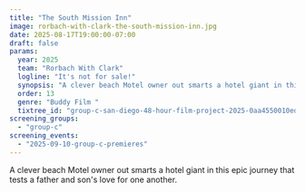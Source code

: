 ```yaml
---
title: "The South Mission Inn"
image: rorbach-with-clark-the-south-mission-inn.jpg
date: 2025-08-17T19:00:00-07:00
draft: false
params:
  year: 2025
  team: "Rorbach With Clark"
  logline: "It's not for sale!"
  synopsis: "A clever beach Motel owner out smarts a hotel giant in this epic journey that tests a father and son's love for one another."
  order: 13
  genre: "Buddy Film "
  tixtree_id: "group-c-san-diego-48-hour-film-project-2025-0aa4550010ed"
screening_groups:
  - "group-c"
screening_events:
  - "2025-09-10-group-c-premieres"
---
```


A clever beach Motel owner out smarts a hotel giant in this epic journey that tests a father and son's love for one another.
